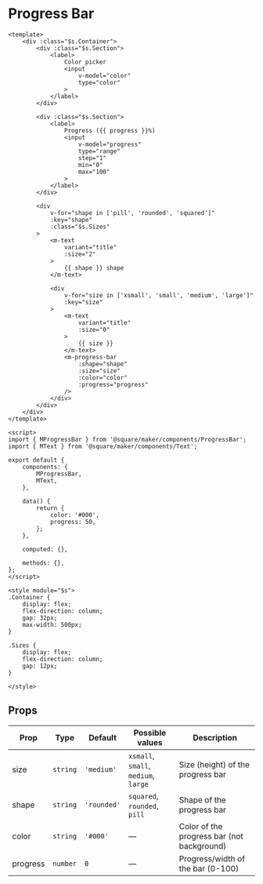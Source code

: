 # Progress Bar

```vue
<template>
	<div :class="$s.Container">
		<div :class="$s.Section">
			<label>
				Color picker
				<input
					v-model="color"
					type="color"
				>
			</label>
		</div>

		<div :class="$s.Section">
			<label>
				Progress ({{ progress }}%)
				<input
					v-model="progress"
					type="range"
					step="1"
					min="0"
					max="100"
				>
			</label>
		</div>

		<div
			v-for="shape in ['pill', 'rounded', 'squared']"
			:key="shape"
			:class="$s.Sizes"
		>
			<m-text
				variant="title"
				:size="2"
			>
				{{ shape }} shape
			</m-text>

			<div
				v-for="size in ['xsmall', 'small', 'medium', 'large']"
				:key="size"
			>
				<m-text
					variant="title"
					:size="0"
				>
					{{ size }}
				</m-text>
				<m-progress-bar
					:shape="shape"
					:size="size"
					:color="color"
					:progress="progress"
				/>
			</div>
		</div>
	</div>
</template>

<script>
import { MProgressBar } from '@square/maker/components/ProgressBar';
import { MText } from '@square/maker/components/Text';

export default {
	components: {
		MProgressBar,
		MText,
	},

	data() {
		return {
			color: '#000',
			progress: 50,
		};
	},

	computed: {},

	methods: {},
};
</script>

<style module="$s">
.Container {
	display: flex;
	flex-direction: column;
	gap: 32px;
	max-width: 500px;
}

.Sizes {
	display: flex;
	flex-direction: column;
	gap: 12px;
}

</style>

```

<!-- api-tables:start -->
## Props

| Prop     | Type     | Default     | Possible values                      | Description                                |
| -------- | -------- | ----------- | ------------------------------------ | ------------------------------------------ |
| size     | `string` | `'medium'`  | `xsmall`, `small`, `medium`, `large` | Size (height) of the progress bar          |
| shape    | `string` | `'rounded'` | `squared`, `rounded`, `pill`         | Shape of the progress bar                  |
| color    | `string` | `'#000'`    | —                                    | Color of the progress bar (not background) |
| progress | `number` | `0`         | —                                    | Progress/width of the bar (0-100)          |
<!-- api-tables:end -->
